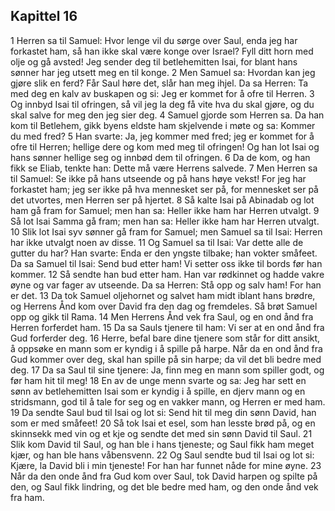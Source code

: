 ## Kapittel 16

1 Herren sa til Samuel: Hvor lenge vil du sørge over Saul, enda jeg har forkastet ham, så han ikke skal være konge over Israel? Fyll ditt horn med olje og gå avsted! Jeg sender deg til betlehemitten Isai, for blant hans sønner har jeg utsett meg en til konge.
2 Men Samuel sa: Hvordan kan jeg gjøre slik en ferd? Får Saul høre det, slår han meg ihjel. Da sa Herren: Ta med deg en kalv av buskapen og si: Jeg er kommet for å ofre til Herren.
3 Og innbyd Isai til ofringen, så vil jeg la deg få vite hva du skal gjøre, og du skal salve for meg den jeg sier deg.
4 Samuel gjorde som Herren sa. Da han kom til Betlehem, gikk byens eldste ham skjelvende i møte og sa: Kommer du med fred?
5 Han svarte: Ja, jeg kommer med fred; jeg er kommet for å ofre til Herren; hellige dere og kom med meg til ofringen! Og han lot Isai og hans sønner hellige seg og innbød dem til ofringen.
6 Da de kom, og han fikk se Eliab, tenkte han: Dette må være Herrens salvede.
7 Men Herren sa til Samuel: Se ikke på hans utseende og på hans høye vekst! For jeg har forkastet ham; jeg ser ikke på hva mennesket ser på, for mennesket ser på det utvortes, men Herren ser på hjertet.
8 Så kalte Isai på Abinadab og lot ham gå fram for Samuel; men han sa: Heller ikke ham har Herren utvalgt.
9 Så lot Isai Samma gå fram; men han sa: Heller ikke ham har Herren utvalgt.
10 Slik lot Isai syv sønner gå fram for Samuel; men Samuel sa til Isai: Herren har ikke utvalgt noen av disse.
11 Og Samuel sa til Isai: Var dette alle de gutter du har? Han svarte: Enda er den yngste tilbake; han vokter småfeet. Da sa Samuel til Isai: Send bud etter ham! Vi setter oss ikke til bords før han kommer.
12 Så sendte han bud etter ham. Han var rødkinnet og hadde vakre øyne og var fager av utseende. Da sa Herren: Stå opp og salv ham! For han er det.
13 Da tok Samuel oljehornet og salvet ham midt iblant hans brødre, og Herrens Ånd kom over David fra den dag og fremdeles. Så brøt Samuel opp og gikk til Rama.
14 Men Herrens Ånd vek fra Saul, og en ond ånd fra Herren forferdet ham.
15 Da sa Sauls tjenere til ham: Vi ser at en ond ånd fra Gud forferder deg.
16 Herre, befal bare dine tjenere som står for ditt ansikt, å oppsøke en mann som er kyndig i å spille på harpe. Når da en ond ånd fra Gud kommer over deg, skal han spille på sin harpe; da vil det bli bedre med deg.
17 Da sa Saul til sine tjenere: Ja, finn meg en mann som spiller godt, og før ham hit til meg!
18 En av de unge menn svarte og sa: Jeg har sett en sønn av betlehemitten Isai som er kyndig i å spille, en djerv mann og en stridsmann, god til å tale for seg og en vakker mann, og Herren er med ham.
19 Da sendte Saul bud til Isai og lot si: Send hit til meg din sønn David, han som er med småfeet!
20 Så tok Isai et esel, som han lesste brød på, og en skinnsekk med vin og et kje og sendte det med sin sønn David til Saul.
21 Slik kom David til Saul, og han ble i hans tjeneste; og Saul fikk ham meget kjær, og han ble hans våbensvenn.
22 Og Saul sendte bud til Isai og lot si: Kjære, la David bli i min tjeneste! For han har funnet nåde for mine øyne.
23 Når da den onde ånd fra Gud kom over Saul, tok David harpen og spilte på den, og Saul fikk lindring, og det ble bedre med ham, og den onde ånd vek fra ham.
